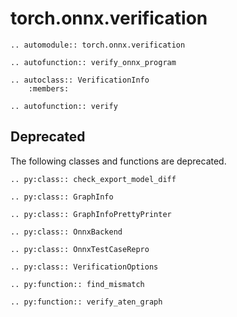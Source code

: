 # torch.onnx.verification
```{eval-rst}
.. automodule:: torch.onnx.verification
```

```{eval-rst}
.. autofunction:: verify_onnx_program
```

```{eval-rst}
.. autoclass:: VerificationInfo
    :members:
```

```{eval-rst}
.. autofunction:: verify
```

## Deprecated

The following classes and functions are deprecated.

<!-- Some deprecated members are not publicly shown -->
```{eval-rst}
.. py:class:: check_export_model_diff
```
```{eval-rst}
.. py:class:: GraphInfo
```
```{eval-rst}
.. py:class:: GraphInfoPrettyPrinter
```
```{eval-rst}
.. py:class:: OnnxBackend
```
```{eval-rst}
.. py:class:: OnnxTestCaseRepro
```
```{eval-rst}
.. py:class:: VerificationOptions
```
```{eval-rst}
.. py:function:: find_mismatch
```
```{eval-rst}
.. py:function:: verify_aten_graph
```
